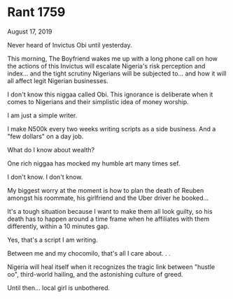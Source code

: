 # Rant 1759


August 17, 2019

Never heard of Invictus Obi until yesterday. 

This morning, The Boyfriend wakes me up with a long phone call on how the actions of this Invictus will escalate Nigeria's risk perception and index... and the tight scrutiny Nigerians will be subjected to... and how it will all affect legit Nigerian businesses. 

I don't know this niggaa called Obi. This ignorance is deliberate when it comes to Nigerians and their simplistic idea of money worship.

I am just a simple writer. 

I make N500k every two weeks writing scripts as a side business. And a "few dollars" on a day job.

What do I know about wealth?

One rich niggaa has mocked my humble art many times sef.

I don't know. I don't know. 

My biggest worry at the moment is how to plan the death of Reuben amongst his roommate, his girlfriend and the Uber driver he booked...

It's a tough situation because I want to make them all look guilty, so his death has to happen around a time frame when he affiliates with them differently, within a 10 minutes gap.

Yes, that's a script I am writing. 

Between me and my chocomilo, that's all I care about. 
.
.

Nigeria will heal itself when it recognizes the tragic link between "hustle oo", third-world hailing, and the astonishing culture of greed.

Until then... local girl is unbothered.